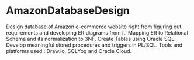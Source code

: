 # AmazonDatabaseDesign
Design database of Amazon e-commerce website right from figuring out requirements and developing ER diagrams from it.
Mapping ER to Relational Schema and its normalization to 3NF. 
Create Tables using Oracle SQL. Develop meaningful stored procedures and triggers in PL/SQL. 
Tools and platforms used : Draw.io, SQLYog and Oracle Cloud.
